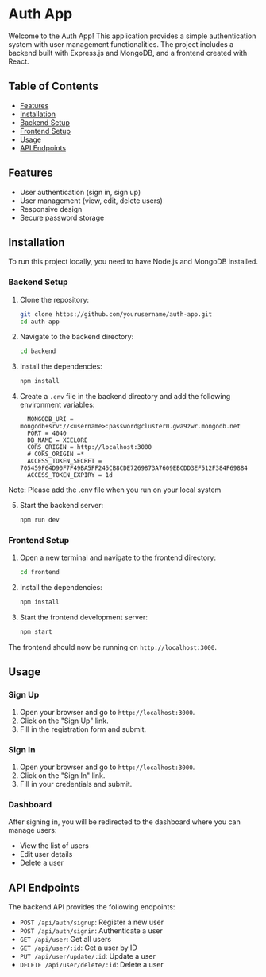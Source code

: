 # Auth App

Welcome to the Auth App! This application provides a simple authentication system with user management functionalities. The project includes a backend built with Express.js and MongoDB, and a frontend created with React.

## Table of Contents

- [Features](#features)
- [Installation](#installation)
- [Backend Setup](#backend-setup)
- [Frontend Setup](#frontend-setup)
- [Usage](#usage)
- [API Endpoints](#api-endpoints)

## Features

- User authentication (sign in, sign up)
- User management (view, edit, delete users)
- Responsive design
- Secure password storage

## Installation

To run this project locally, you need to have Node.js and MongoDB installed.

### Backend Setup

1. Clone the repository:

    ```bash
    git clone https://github.com/yourusername/auth-app.git
    cd auth-app
    ```

2. Navigate to the backend directory:

    ```bash
    cd backend
    ```

3. Install the dependencies:

    ```bash
    npm install
    ```

4. Create a `.env` file in the backend directory and add the following environment variables:

    ```env
      MONGODB_URI = mongodb+srv://<username>:password@cluster0.gwa9zwr.mongodb.net
      PORT = 4040
      DB_NAME = XCELORE
      CORS_ORIGIN = http://localhost:3000
      # CORS_ORIGIN =*
      ACCESS_TOKEN_SECRET =  705459F64D90F7F49BA5FF245CB8CDE7269873A7609EBCDD3EF512F384F69884
      ACCESS_TOKEN_EXPIRY = 1d
    ```
Note: Please add the .env file when you run on your local system

5. Start the backend server:

    ```bash
    npm run dev
    ```

### Frontend Setup

1. Open a new terminal and navigate to the frontend directory:

    ```bash
    cd frontend
    ```

2. Install the dependencies:

    ```bash
    npm install
    ```

3. Start the frontend development server:

    ```bash
    npm start
    ```

The frontend should now be running on `http://localhost:3000`.

## Usage

### Sign Up

1. Open your browser and go to `http://localhost:3000`.
2. Click on the "Sign Up" link.
3. Fill in the registration form and submit.

### Sign In

1. Open your browser and go to `http://localhost:3000`.
2. Click on the "Sign In" link.
3. Fill in your credentials and submit.

### Dashboard

After signing in, you will be redirected to the dashboard where you can manage users:

- View the list of users
- Edit user details
- Delete a user

## API Endpoints

The backend API provides the following endpoints:

- `POST /api/auth/signup`: Register a new user
- `POST /api/auth/signin`: Authenticate a user
- `GET /api/user`: Get all users
- `GET /api/user/:id`: Get a user by ID
- `PUT /api/user/update/:id`: Update a user
- `DELETE /api/user/delete/:id`: Delete a user


